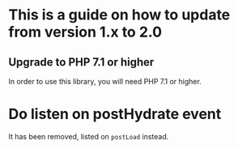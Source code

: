 # This is a guide on how to update from version 1.x to 2.0

## Upgrade to PHP 7.1 or higher

In order to use this library, you will need PHP 7.1 or higher.

# Do listen on postHydrate event

It has been removed, listed on `postLoad` instead.
